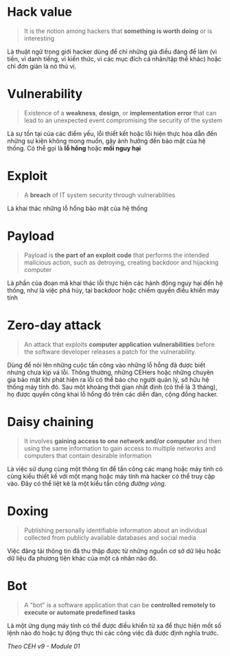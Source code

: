 # Hack value

> It is the notion among hackers that **something is worth doing** or is interesting

Là thuật ngữ trong giới hacker dùng để chỉ những giá điều đáng để làm (vì tiền, vì danh tiếng, vì kiến thức, vì các mục đích cá nhân/tập thể khác) hoặc chỉ đơn giản là nó thú vị.

# Vulnerability

> Existence of a **weakness**, **design**, or **implementation error** that can lead to an unexpected event compromising the security of the system

Là sự tồn tại của các điểm yếu, lỗi thiết kết hoặc lỗi hiện thực hóa dẫn đến những sự kiện không mong muốn, gây ảnh hưởng đến bảo mật của hệ thống. Có thể gọi là **lỗ hổng** hoặc **mối nguy hại**

# Exploit

> A **breach** of IT system security through vulnerablities

Là khai thác những lỗ hổng bảo mật của hệ thống

# Payload

> Payload is **the part of an exploit code** that performs the intended malicious action, such as detroying, creating backdoor and hijacking computer

Là phần của đoạn mã khai thác lỗi thực hiện các hành động nguy hại đến hệ thống, như là việc phá hủy, tại backdoor hoặc chiếm quyền điều khiển máy tính

# Zero-day attack

> An attack that exploits **computer application vulnerabilities** before the software developer releases a patch for the vulnerability.

Dùng để nói lên những cuộc tấn công vào những lỗ hỗng đã được biết nhưng chưa kịp vá lỗi. Thông thường, những CEHers hoặc những chuyên gia bảo mật khi phát hiện ra lỗi có thể báo cho người quản lý, sở hữu hệ thống máy tính đó. Sau một khoảng thời gian nhất định (có thể là 3 tháng), họ được quyền công khai lỗ hổng đó trên các diễn đàn, cộng đồng hacker.

# Daisy chaining

> It involves **gaining access to one network and/or computer** and then using the same information to gain access to multiple networks and computers that contain desirable information

Là việc sử dụng cùng một thông tin để tấn công các mạng hoặc máy tính có cùng kiểu thiết kế với một mạng hoặc máy tính mà hacker có thể truy cập vào. Đây có thể liệt kê là một kiểu tấn công _đường vòng_.

# Doxing

> Publishing personally identifiable information about an individual collected from publicly available databases and social media

Việc đăng tải thông tin đã thu thập được từ những nguồn cơ sở dữ liệu hoặc dữ liệu đa phương tiện khác của một cá nhân nào đó.

# Bot

> A "bot" is a software application that can be **controlled remotely to execute or automate predefined tasks**

Là một ứng dụng máy tính có thể được điều khiển từ xa để thực hiện mốt số lệnh nào đó hoặc tự động thực thi các công việc đã được định nghĩa trước.



_Theo CEH v9 - Module 01_